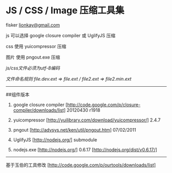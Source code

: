 JS / CSS / Image 压缩工具集
===========
fisker lionkay@gmail.com

js 可以选择 google closure compiler 或 UglifyJS 压缩

css 使用 yuicompressor 压缩

图片 使用 pngout.exe 压缩


*js/css文件必须为utf-8编码*

*文件命名规则 file.dev.ext => file.ext / file2.ext => file2.min.ext*

---
##组件版本
1. google closure compiler [http://code.google.com/p/closure-compiler/downloads/list]
20120430 r1918

2. yuicompressor [http://yuilibrary.com/download/yuicompressor/]
2.4.7

3. pngout [http://advsys.net/ken/util/pngout.htm]
07/02/2011

4. UglifyJS [http://nodejs.org/]
submodule

5. nodejs.exe [http://nodejs.org/]
0.6.17 [http://nodejs.org/dist/v0.6.17/]

---
基于玉伯的工具修改 [http://code.google.com/p/ourtools/downloads/list]